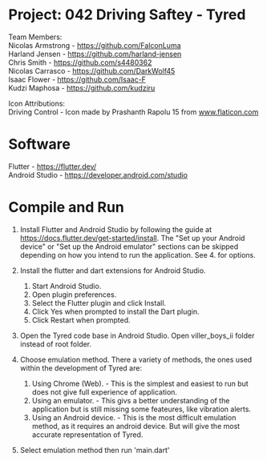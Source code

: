 # Project: 042 Driving Saftey - Tyred
Team Members: \
Nicolas Armstrong - https://github.com/FalconLuma \
Harland Jensen - https://github.com/harland-jensen \
Chris Smith - https://github.com/s4480362 \
Nicolas Carrasco - https://github.com/DarkWolf45 \
Isaac Flower - https://github.com/Isaac-F \
Kudzi Maphosa - https://github.com/kudziru

Icon Attributions: \
Driving Control - Icon made by Prashanth Rapolu 15 from www.flaticon.com

# Software
Flutter - https://flutter.dev/ \
Android Studio - https://developer.android.com/studio 

# Compile and Run

1. Install Flutter and Android Studio by following the guide at https://docs.flutter.dev/get-started/install. The "Set up your Android device" or "Set up the Android emulator" sections can be skipped depending on how you intend to run the application. See 4. for options.

2. Install the flutter and dart extensions for Android Studio.
  
    1. Start Android Studio.
    2. Open plugin preferences.
    3. Select the Flutter plugin and click Install.
    4. Click Yes when prompted to install the Dart plugin.
    5. Click Restart when prompted.

3. Open the Tyred code base in Android Studio. Open viller_boys_ii folder instead of root folder.

4. Choose emulation method. There a variety of methods, the ones used within the development of Tyred are:
    1. Using Chrome (Web). - This is the simplest and easiest to run but does not give full experience of application.
    2. Using an emulator. - This givs a better understanding of the application but is still missing some feateures, like vibration alerts.
    3. Using an Android device. - This is the most difficult emulation method, as it requires an android device. But will give the most accurate representation of Tyred.

5. Select emulation method then run 'main.dart'
